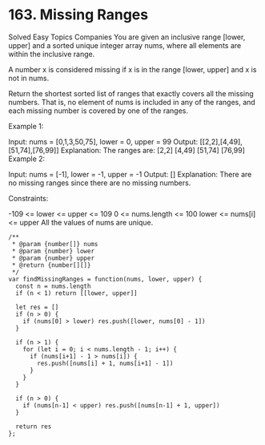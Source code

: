 # 163. Missing Ranges

Solved
Easy
Topics
Companies
You are given an inclusive range [lower, upper] and a sorted unique integer array nums, where all elements are within the inclusive range.

A number x is considered missing if x is in the range [lower, upper] and x is not in nums.

Return the shortest sorted list of ranges that exactly covers all the missing numbers. That is, no element of nums is included in any of the ranges, and each missing number is covered by one of the ranges.

Example 1:

Input: nums = [0,1,3,50,75], lower = 0, upper = 99
Output: [[2,2],[4,49],[51,74],[76,99]]
Explanation: The ranges are:
[2,2]
[4,49]
[51,74]
[76,99]
Example 2:

Input: nums = [-1], lower = -1, upper = -1
Output: []
Explanation: There are no missing ranges since there are no missing numbers.

Constraints:

-109 <= lower <= upper <= 109
0 <= nums.length <= 100
lower <= nums[i] <= upper
All the values of nums are unique.

```
/**
 * @param {number[]} nums
 * @param {number} lower
 * @param {number} upper
 * @return {number[][]}
 */
var findMissingRanges = function(nums, lower, upper) {
  const n = nums.length
  if (n < 1) return [[lower, upper]]

  let res = []
  if (n > 0) {
    if (nums[0] > lower) res.push([lower, nums[0] - 1])
  }

  if (n > 1) {
    for (let i = 0; i < nums.length - 1; i++) {
      if (nums[i+1] - 1 > nums[i]) {
        res.push([nums[i] + 1, nums[i+1] - 1])
      }
    }
  }

  if (n > 0) {
    if (nums[n-1] < upper) res.push([nums[n-1] + 1, upper])
  }

  return res
};
```
